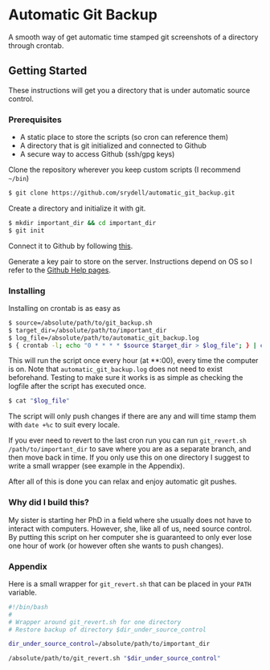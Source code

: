 # Automatic Git Backup #

A smooth way of get automatic time stamped git screenshots of a directory through crontab.

## Getting Started ##

These instructions will get you a directory that is under automatic source control.

### Prerequisites ###

* A static place to store the scripts (so cron can reference them)
* A directory that is git initialized and connected to Github
* A secure way to access Github (ssh/gpg keys)

Clone the repository wherever you keep custom scripts (I recommend `~/bin`)

```bash
$ git clone https://github.com/srydell/automatic_git_backup.git
```

Create a directory and initialize it with git.

```bash
$ mkdir important_dir && cd important_dir
$ git init
```

Connect it to Github by following [this](https://help.github.com/articles/create-a-repo/).

Generate a key pair to store on the server. Instructions depend on OS so I refer to the [Github Help pages](https://help.github.com/articles/generating-a-new-ssh-key-and-adding-it-to-the-ssh-agent/).

### Installing ###

Installing on crontab is as easy as

```bash
$ source=/absolute/path/to/git_backup.sh
$ target_dir=/absolute/path/to/important_dir
$ log_file=/absolute/path/to/automatic_git_backup.log
$ { crontab -l; echo "0 * * * * $source $target_dir > $log_file"; } | crontab -
```

This will run the script once every hour (at \*\*:00), every time the computer is on. Note that `automatic_git_backup.log` does not need to exist beforehand. Testing to make sure it works is as simple as checking the logfile after the script has executed once.

```bash
$ cat "$log_file"
```

The script will only push changes if there are any and will time stamp them with `date +%c` to suit every locale.

If you ever need to revert to the last cron run you can run `git_revert.sh /path/to/important_dir` to save where you are as a separate branch, and then move back in time. If you only use this on one directory I suggest to write a small wrapper (see example in the Appendix).

After all of this is done you can relax and enjoy automatic git pushes.

### Why did I build this? ###

My sister is starting her PhD in a field where she usually does not have to interact with computers. However, she, like all of us, need source control. By putting this script on her computer she is guaranteed to only ever lose one hour of work (or however often she wants to push changes).

### Appendix ###

Here is a small wrapper for `git_revert.sh` that can be placed in your `PATH` variable.

```bash
#!/bin/bash
#
# Wrapper around git_revert.sh for one directory
# Restore backup of directory $dir_under_source_control

dir_under_source_control=/absolute/path/to/important_dir

/absolute/path/to/git_revert.sh "$dir_under_source_control"
```
